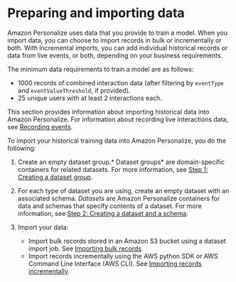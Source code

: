 # Preparing and importing data<a name="data-prep"></a>

Amazon Personalize uses data that you provide to train a model\. When you import data, you can choose to import records in bulk or incrementally or both\. With incremental imports, you can add individual historical records or data from live events, or both, depending on your business requirements\. 

 The minimum data requirements to train a model are as follows: 
+  1000 records of combined interaction data \(after filtering by `eventType` and `eventValueThreshold`, if provided\)\.
+  25 unique users with at least 2 interactions each\. 

This section provides information about importing historical data into Amazon Personalize\. For information about recording live interactions data, see [Recording events](recording-events.md)\.

To import your historical training data into Amazon Personalize, you do the following:

1. Create an empty dataset group\.* Dataset groups* are domain\-specific containers for related datasets\. For more information, see [Step 1: Creating a dataset group](data-prep-ds-group.md)\.

1. For each type of dataset you are using, create an empty dataset with an associated schema\. *Datasets* are Amazon Personalize containers for data and schemas that specify contents of a dataset\. For more information, see [Step 2: Creating a dataset and a schema](data-prep-creating-datasets.md)\. 

1. Import your data:
   +  Import bulk records stored in an Amazon S3 bucket using a dataset import job\. See [Importing bulk records](bulk-data-import.md)\. 
   +  Import records incrementally using the AWS python SDK or AWS Command Line Interface \(AWS CLI\)\. See [Importing records incrementally](incremental-data-updates.md)\. 